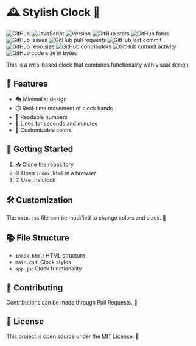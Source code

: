 # 🕰️ Stylish Clock 🎨

![GitHub](https://img.shields.io/github/license/scar17off/web-clock)
![JavaScript](https://img.shields.io/badge/language-JavaScript-yellow)
![Version](https://img.shields.io/badge/version-1.0-blue)
![GitHub stars](https://img.shields.io/github/stars/scar17off/web-clock?style=social)
![GitHub forks](https://img.shields.io/github/forks/scar17off/web-clock?style=social)
![GitHub issues](https://img.shields.io/github/issues/scar17off/web-clock)
![GitHub pull requests](https://img.shields.io/github/issues-pr/scar17off/web-clock)
![GitHub last commit](https://img.shields.io/github/last-commit/scar17off/web-clock)
![GitHub repo size](https://img.shields.io/github/repo-size/scar17off/web-clock)
![GitHub contributors](https://img.shields.io/github/contributors/scar17off/web-clock)
![GitHub commit activity](https://img.shields.io/github/commit-activity/m/scar17off/web-clock)
![GitHub code size in bytes](https://img.shields.io/github/languages/code-size/scar17off/web-clock)

This is a web-based clock that combines functionality with visual design.

## 🌟 Features

- 🎭 Minimalist design
- ⏱️ Real-time movement of clock hands
- 🔢 Readable numbers
- 📏 Lines for seconds and minutes
- 🌈 Customizable colors

## 🚀 Getting Started

1. 📥 Clone the repository
2. 🌐 Open `index.html` in a browser
3. ⏰ Use the clock

## 🛠️ Customization

The `main.css` file can be modified to change colors and sizes. 🎨

## 📚 File Structure

- `index.html`: HTML structure
- `main.css`: Clock styles
- `app.js`: Clock functionality

## 🤝 Contributing

Contributions can be made through Pull Requests. 🙌

## 📄 License

This project is open source under the [MIT License](LICENSE.md). 📜